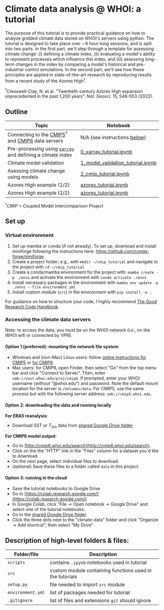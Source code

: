 # Climate data analysis @ WHOI: a tutorial
The purpose of this tutorial is to provide practical guidance on how to analyze gridded climate data stored on WHOI's servers using python. The tutorial is designed to take place over $\sim$6 hour-long sessions, and is split into two parts. In the first part, we'll step through a template for assessing climate change: (i) defining a climate index, (ii) evaluating a model's ability to represent processes which influence this index, and (iii) assessing long-term changes in the index by comparing a model's historical and pre-industrial control simulations. In the second part, we'll see how these principles are applied in state-of-the-art research by reproducing results from a recent study of the Azores High$^1$.

$^1$Cresswell-Clay, N. et al. "Twentieth-century Azores High expansion unprecedented in the past 1,200 years". *Nat. Geosci.* 15, 548–553 (2022).

## Outline
Topic | Notebook
-- | --
Connecting to the [CMIP5](cmip5.whoi.edu)$^\dagger$ and [CMIP6](cmip6.whoi.edu) data servers | N/A (see instructions [below](#Accessing-the-climate-data-servers))
Pre-processing using [```xarray```](https://docs.xarray.dev/en/stable/) and defining a climate index | [0_xarray_tutorial.ipynb](scripts/0_xarray_tutorial.ipynb)
Climate model validation | [1_model_validation_tutorial.ipynb](scripts/1_model_validation_tutorial.ipynb)
Asessing climate change using models | [2_cmip_tutorial.ipynb](scripts/2_cmip_tutorial.ipynb)
Azores High example (1/2) | [azores_tutorial.ipynb](scripts/azores_tutorial.ipynb)
Azores High example (2/2) | [azores_tutorial.ipynb](scripts/azores_tutorial.ipynb)


$^\dagger$CMIP = Coupled Model Intercomparison Project   

## Set up
### Virtual environment
1. Set up mamba or conda (if not already). To set up, download and install miniforge following the instructions here: https://github.com/conda-forge/miniforge.
2. Create a project folder; e.g., with ```mkdir ~/cmip_tutorial``` and navigate to the project with ```cd ~/cmip_tutorial```
3. Create a conda/mamba environment for the project with: ```mamba create -p ./envs``` and activate the environment with ```conda activate ./envs```
4. Install necessary packages in the environment with ```mamba env update -p ./envs --file environment.yml```
5. Install custom module (```src```) in the environment with ```pip install -e .```

For guidance on how to structure your code, I highly recommend [The Good Research Code Handbook](https://goodresearch.dev/index.html).

### Accessing the climate data servers
Note: to access the data, you must be on the WHOI network (i.e., on the WHOI wifi or connected by VPN).

#### Option 1 (preferred): mounting the network file system
- Windows and (non-Mac) Linux users: follow [online instructions for CMIP5](http://cmip5.whoi.edu/?page_id=40) or [for CMIP6](http://cmip6.whoi.edu/?page_id=50).
- Mac users: for CMIP6, open Finder, then select "Go" from the top menu bar and click "Connect to Server". Then, enter ```smb://vast.whoi.edu/proj/cmip6```. If prompted, enter your WHOI username (*without* "@whoi.edu") and password. Note the default mount location for the server is ```/Volumes/data```. For CMIP5, use the same process but with the following server address: ```smb://cmip5.whoi.edu```.

#### Option 2: downloading the data and running locally
__For ERA5 reanalysis__:
- Download SST or $T_{2m}$ data from [shared Google Drive folder](https://drive.google.com/drive/folders/1FQBVTQWpvVPIrHFYlZc_OLl93JrLOWze?usp=drive_link)

__For CMIP6 model output__:
- Go to [http://cmip6.whoi.edu/search](http://cmip6.whoi.edu/search).
- Click on the the "HTTP" link in the "Files" column for a dataset you'd like to download.
- On the next page, select individual files to download.
- (optional) Save these files to a folder called ```data``` in this project.

#### Option 3: running in the cloud
- Save the tutorial notebooks to Google Drive
- Go to [https://colab.research.google.com/](https://colab.research.google.com/)
- In Google Colab, click "File -> Open notebook -> Google Drive" and select one of the tutorial notebooks. 
- Go to the [shared Google Drive folder](https://drive.google.com/drive/folders/1V-aHzoYYUrU6d5ExnxEORiZxeAAisx_e?usp=drive_link)
- Click the three dots next to the "climate-data" folder and click "Organize -> Add shortcut", then select "My Drive"


## Description of high-level folders & files:
Folder/file | Description
-- | --
```scripts``` | contains ```.ipynb``` notebooks used in tutorial
```src``` | custom module containing functions used in the tutorials
```setup.py``` | file needed to import ```src``` module 
```environment.yml``` | list of packages needed for tutorial
```.gitignore``` | list of files and extensions ```git``` should ignore